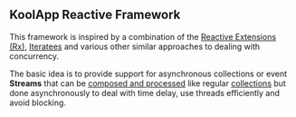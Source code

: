 ## KoolApp Reactive Framework

This framework is inspired by a combination of the [Reactive Extensions (Rx)](http://msdn.microsoft.com/en-us/data/gg577609),
[Iteratees](http://okmij.org/ftp/Streams.html) and various other similar approaches to dealing with concurrency.

The basic idea is to provide support for asynchronous collections or event **Streams** that can be
[composed and processed](https://github.com/koolapp/koolapp/blob/master/koolapp-reactive/src/test/kotlin/test/koolapp/reactive/CollectionTest.kt#L15)
like regular [collections](http://jetbrains.github.com/kotlin/versions/snapshot/apidocs/kotlin/java/util/Collection-extensions.html)
but done asynchronously to deal with time delay, use threads efficiently and avoid blocking.

